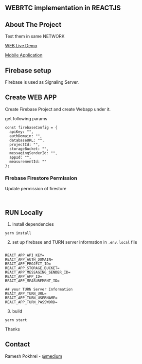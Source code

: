 ## WEBRTC implementation in REACTJS


<!-- ABOUT THE PROJECT -->
## About The Project

Test them in same NETWORK

[WEB Live Demo](https://webrtc-398a5.web.app/)

[Mobile Application](https://drive.google.com/file/d/163FOSWQnE5GbyQ6-0GjP41xUWiX_eG44/view?usp=sharing)

## Firebase setup
Firebase is used as Signaling Server. 
## Create WEB APP
Create Firebase Project and create Webapp under it.

get following params

```
const firebaseConfig = {
  apiKey: "",
  authDomain: "",
  databaseURL: "",
  projectId: "",
  storageBucket: "",
  messagingSenderId: "",
  appId: "",
  measurementId: ""
};

```
### Firebase Firestore Permission
Update permission of firestore
```


```
## RUN Locally
1. Install dependencies
```
yarn install
```

2. set up firebase and TURN server information in ```.env.local``` file 
```

REACT_APP_API_KEY=
REACT_APP_AUTH_DOMAIN=
REACT_APP_PROJECT_ID=
REACT_APP_STORAGE_BUCKET=
REACT_APP_MESSAGING_SENDER_ID=
REACT_APP_APP_ID=
REACT_APP_MEASUREMENT_ID=

## your TURN Server Information
REACT_APP_TURN_URL=
REACT_APP_TURN_USERNAME=
REACT_APP_TURN_PASSWORD=

```
3. build 

``` 
yarn start

```

Thanks 

## Contact

Ramesh Pokhrel - [@medium](https://kanxoramesh.medium.com)


